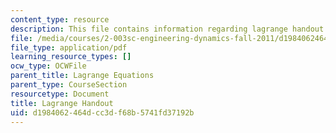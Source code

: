 ```yaml
---
content_type: resource
description: This file contains information regarding lagrange handout.
file: /media/courses/2-003sc-engineering-dynamics-fall-2011/d1984062464dcc3df68b5741fd37192b_MIT2_003SCF11_Lagrange.pdf
file_type: application/pdf
learning_resource_types: []
ocw_type: OCWFile
parent_title: Lagrange Equations
parent_type: CourseSection
resourcetype: Document
title: Lagrange Handout
uid: d1984062-464d-cc3d-f68b-5741fd37192b
---
```

